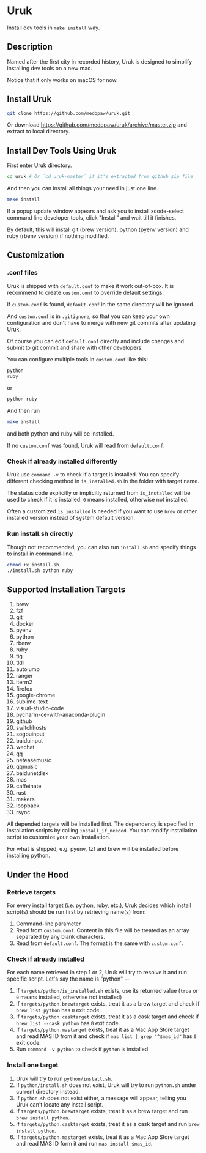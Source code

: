 # Uruk

Install dev tools in `make install` way.

## Description

Named after the first city in recorded history, Uruk is designed to simplify installing dev tools on a new mac.

Notice that it only works on macOS for now.

## Install Uruk

```bash
git clone https://github.com/medopaw/uruk.git
```

Or download https://github.com/medopaw/uruk/archive/master.zip and extract to local directory.

## Install Dev Tools Using Uruk

First enter Uruk directory.

```bash
cd uruk # Or `cd uruk-master` if it's extracted from github zip file
```

And then you can install all things your need in just one line.

```bash
make install
```

If a popup update window appears and ask you to install xcode-select command line developer tools, click "Install" and wait till it finishes.

By default, this will install git (brew version), python (pyenv version) and ruby (rbenv version) if nothing modified.

## Customization

### .conf files

Uruk is shipped with `default.conf` to make it work out-of-box. It is recommend to create `custom.conf` to override default settings.

If `custom.conf` is found, `default.conf` in the same directory will be ignored.

And `custom.conf` is in `.gitignore`, so that you can keep your own configuration and don't have to merge with new git commits after updating Uruk.

Of course you can edit `default.conf` directly and include changes and submit to git commit and share with other developers.

You can configure multiple tools in `custom.conf` like this:

```bash
python
ruby
```

or

```bash
python ruby
```

And then run

```bash
make install
```

and both python and ruby will be installed.

If no `custom.conf` was found, Uruk will read from `default.conf`.

### Check if already installed differently

Uruk use `command -v` to check if a target is installed. You can specify different checking method in `is_installed.sh` in the folder with target name.

The status code explicitly or implicitly returned from `is_installed` will be used to check if it is installed: `0` means installed, otherwise not installed.

Often a customized `is_installed` is needed if you want to use `brew` or other installed version instead of system default version.

### Run install.sh directly

Though not recommended, you can also run `install.sh` and specify things to install in command-line.

```bash
chmod +x install.sh
./install.sh python ruby
```

## Supported Installation Targets

1. brew
2. fzf
3. git
4. docker
5. pyenv
6. python
7. rbenv
8. ruby
9. tig
10. tldr
11. autojump
12. ranger
13. iterm2
14. firefox
15. google-chrome
16. sublime-text
17. visual-studio-code
18. pycharm-ce-with-anaconda-plugin
19. github
20. switchhosts
21. sogouinput
22. baiduinput
23. wechat
24. qq
25. neteasemusic
26. qqmusic
27. baidunetdisk
28. mas
29. caffeinate
30. rust
31. makers
32. loopback
33. rsync

All depended targets will be installed first. The dependency is specified in installation scripts by calling `install_if_needed`. You can modify installation script to customize your own installation.

For what is shipped, e.g. pyenv, fzf and brew will be installed before installing python.

## Under the Hood

### Retrieve targets

For every install target (i.e. python, ruby, etc.), Uruk decides which install script(s) should be run first by retrieving name(s) from:

1. Command-line parameter
2. Read from `custom.conf`. Content in this file will be treated as an array separated by any blank characters.
3. Read from `default.conf`. The format is the same with `custom.conf`.

### Check if already installed

For each name retrieved in step 1 or 2, Uruk will try to resolve it and run specific script. Let's say the name is "python" --

1. If `targets/python/is_installed.sh` exists, use its returned value (`true` or `0` means installed, otherwise not installed)
2. If `targets/python.brewtarget` exists, treat it as a brew target and check if `brew list python` has `0` exit code.
3. If `targets/python.casktarget` exists, treat it as a cask target and check if `brew list --cask python` has `0` exit code.
4. If `targets/python.mastarget` exists, treat it as a Mac App Store target and read MAS ID from it and check if `mas list | grep "^$mas_id"` has `0` exit code.
5. Run `command -v python` to check if `python` is installed

### Install one target

1. Uruk will try to run `python/install.sh`.
2. If `python/install.sh` does not exist, Uruk will try to run `python.sh` under current directory instead.
3. If `python.sh` does not exist either, a message will appear, telling you Uruk can't locate any install script.
4. If `targets/python.brewtarget` exists, treat it as a brew target and run `brew install python`.
5. If `targets/python.casktarget` exists, treat it as a cask target and run `brew install python`.
6. If `targets/python.mastarget` exists, treat it as a Mac App Store target and read MAS ID form it and run `mas install $mas_id`.
